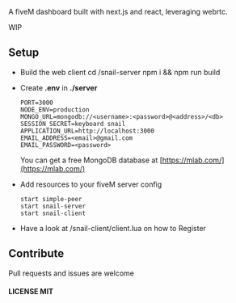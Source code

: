 A fiveM dashboard built with next.js and react, leveraging webrtc.

WIP

## Setup

* Build the web client
		cd /snail-server
		npm i && npm run build
* Create __.env__ in __./server__

	```
	PORT=3000
	NODE_ENV=production
	MONGO_URL=mongodb://<username>:<password>@<address>/<db>
	SESSION_SECRET=keyboard snail
	APPLICATION_URL=http://localhost:3000
	EMAIL_ADDRESS=<email>@gmail.com
	EMAIL_PASSWORD=<password>
	```
	You can get a free MongoDB database at [https://mlab.com/](https://mlab.com/)

* Add resources to your fiveM server config
	```
	start simple-peer
	start snail-server
	start snail-client
	```

* Have a look at /snail-client/client.lua on how to Register

## Contribute
Pull requests and issues are welcome


#### LICENSE MIT

